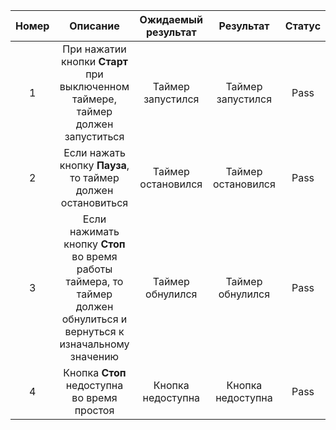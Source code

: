 |Номер|Описание|Ожидаемый результат|Результат|Статус|
|:---:|:---------------:|:-------------:|:-----------------:|:----:|
|1|При нажатии кнопки **Старт** при выключенном таймере, таймер должен запуститься|Таймер запустился|Таймер запустился|Pass|
|2|Если нажать кнопку **Пауза**, то таймер должен остановиться|Таймер остановился|Таймер остановился|Pass|
|3|Если нажимать кнопку **Стоп** во время работы таймера, то таймер должен обнулиться и вернуться к изначальному значению|Таймер обнулился|Таймер обнулился|Pass|
|4|Кнопка **Стоп** недоступна во время простоя |Кнопка недоступна|Кнопка недоступна|Pass|
